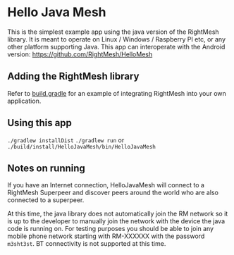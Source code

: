 # Hello Java Mesh
This is the simplest example app using the java version of the RightMesh
library. It is meant to operate on Linux / Windows / Raspberry PI etc,
or any other platform supporting Java.
This app can interoperate with the Android version:
https://github.com/RightMesh/HelloMesh

## Adding the RightMesh library
Refer to [build.gradle](build.gradle) for an example of integrating
RightMesh into your own application.

## Using this app
`./gradlew installDist`
`./gradlew run` or `./build/install/HelloJavaMesh/bin/HelloJavaMesh`

## Notes on running

If you have an Internet connection, HelloJavaMesh will connect to a RightMesh Superpeer and discover peers around the world who are also connected to a superpeer.

At this time, the java library does not automatically join the RM network
so it is up to the developer to manually join the network with the device
the java code is running on. For testing purposes you should be able to
join any mobile phone network starting with RM-XXXXXX with the password
`m3sht3st`. BT connectivity is not supported at this time.

